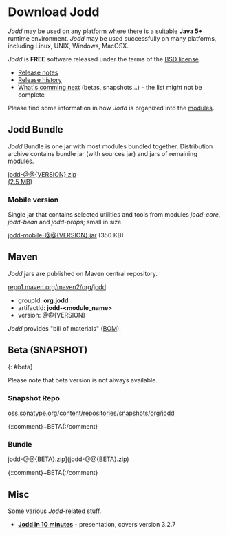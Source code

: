 # Download Jodd

*Jodd* may be used on any platform where there is a suitable **Java 5+**
runtime environment. *Jodd* may be used successfully on many platforms,
including Linux, UNIX, Windows, MacOSX.

*Jodd* is **FREE** software released under the terms of the [BSD
license](/license.html).

* [Release notes](/release.html)
* [Release history](/history.html)
* [What's comming next](/beta.html) (betas, snapshots...) - the list might
not be complete

Please find some information in how *Jodd* is organized
into the [modules](../doc/module.html).

## Jodd Bundle

*Jodd* Bundle is one jar with most modules bundled together.
Distribution archive contains bundle jar (with sources jar)
and jars of remaining modules.

<div class="button"><a href="jodd-@@{VERSION}.zip">
	jodd-@@{VERSION}.zip
	<div class="sub">(2.5 MB)</div>
</a></div>

### Mobile version

Single jar that contains selected utilities and tools from modules
<var>jodd-core</var>, <var>jodd-bean</var> and <var>jodd-props</var>;
small in size.

[jodd-mobile-@@{VERSION}.jar](jodd-mobile-@@{VERSION}.jar) (350 KB)

## Maven

*Jodd* jars are published on Maven central repository.

<div class="button button-long">
	<a href="http://repo1.maven.org/maven2/org/jodd/" target="_blank">
		repo1.maven.org/maven2/org/jodd
	</a>
</div>

* groupId: **org.jodd**
* artifactId: **jodd-\<module_name\>**
* version: @@{VERSION}

*Jodd* provides "bill of materials"
([BOM](http://maven.apache.org/guides/introduction/introduction-to-dependency-mechanism.html)).

## Beta (SNAPSHOT)
{: #beta}

Please note that beta version is not always available.

### Snapshot Repo

[oss.sonatype.org/content/repositories/snapshots/org/jodd][1]

{::comment}+BETA{:/comment}
### Bundle

jodd-@@{BETA}.zip](jodd-@@{BETA}.zip)

{::comment}+BETA{:/comment}

## Misc

Some various *Jodd*-related stuff.

+ [**Jodd in 10 minutes**](/download/jodd-in-10-minutes.pdf) - presentation, covers version 3.2.7


[1]: https://oss.sonatype.org/content/repositories/snapshots/org/jodd/
